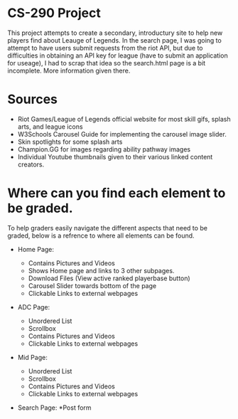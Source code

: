 # CS-290 Project

This project attempts to create a secondary, introductury site to help new players find about Leauge of Legends.
In the search page, I was going to attempt to have users submit requests from the riot API, but due to difficulties in
obtaining an API key for league (have to submit an application for useage), I had to scrap that idea so the search.html page
is a bit incomplete. More information given there.

# Sources

- Riot Games/League of Legends official website for most skill gifs, splash arts, and league icons
- W3Schools Carousel Guide for implementing the carousel image slider.
- Skin spotlights for some splash arts
- Champion.GG for images regarding ability pathway images
- Individual Youtube thumbnails given to their various linked content creators.

# Where can you find each element to be graded.

To help graders easily navigate the different aspects that need to be graded, below is a refrence
to where all elements can be found.

* Home Page:
    * Contains Pictures and Videos
    * Shows Home page and links to 3 other subpages.
    * Download Files (View active ranked playerbase button)
    * Carousel Slider towards bottom of the page
    * Clickable Links to external webpages

* ADC Page:
    * Unordered List
    * Scrollbox
    * Contains Pictures and Videos
    * Clickable Links to external webpages

* Mid Page:
    * Unordered List
    * Scrollbox
    * Contains Pictures and Videos
    * Clickable Links to external webpages

* Search Page:
    *Post form
